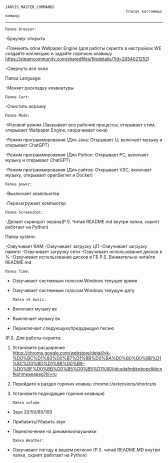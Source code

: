                                                           JARVIS_MASTER_COMMANDS  
                                                          Список кастомных команд:
-----------------------------------------------------------------------------------------------------------------------------------------------------------------------
        
        
    Папка browser:
   
-Браузер: открыть

-Поменять обои Wallpaper Engine (для работы скрипта в настройках WE создайте коллекцию и задайте горячюю клавишу https://steamcommunity.com/sharedfiles/filedetails/?id=2054021252)

-Свернуть все окна


  Папка Language:

-Меняет раскладку клавиатуры


    Папка Cart:
    
-Очистить корзину


    Папка Mode:
    
-Игровой режим (Закрывает все рабочие процессы, открывает стим, открывает Wallpaper Engine, сворачивает окна)

-Режим программирования (Для Java: Открывает IJ, включает музыку и открывает ChatGPT)

-Режим программирования (Для Python: Открывает PC, включает музыку и открывает ChatGPT)

-Режим программирования (Для сайтов: Открывает VSC, включает музыку, открывает openServer и Docker)


    Папка power:
    
-Выключает комппьютер

-Перезагружает компьютер


    Папка Screenshot:
    
-Делает скриншот экрана(P.S. Читай README.md внутри папки, скрипт работает на Python)


  Папка system:

-Озвучивает RAM
-Озвучивает загрузку ЦП
-Озвучивает загрузку памяти
-Озвучивает загрузку сети
-Озвучивает использование дисков в %
-Озвучивает использование дисков в ГБ
P.S. Внимательно читайте README.md


    Папка Time:
    
- Озвучивает системным голосом Windows текущее время

- Озвучивает системным голосом Windows текущую дату


      Папка vk music: 
    
- Включает музыку вк

- Выключает музыку вк

- Переключает следующую/предудыщую песню

(P.S. Для работы скрипта:

1. Установите расширение https://chrome.google.com/webstore/detail/vk-%D0%BC%D1%83%D0%B7%D1%8B%D0%BA%D0%B0%D0%BB%D1%8C%D0%BD%D1%8B%D0%B9-%D0%BF%D0%BB%D0%B5%D0%B5%D1%80/jdcodafmbknbopclkbcnfkohmeaeapeg?hl=ru 

2. Перейдите в раздел горячих клавиш chrome://extensions/shortcuts

3. Установите подходящие горячие клавиши)


       Папка volume
    
- Звук 20/50/80/100

- Прибавить/Убавить звук

- Переключение на динамики/наушники


      Папка Weather:
    
- Озвучивает погоду в вашем регионе (P.S. читай README.MD внутри папки, скрипт работает на Python)
